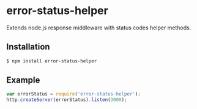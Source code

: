 # error-status-helper
Extends node.js response middleware with status codes helper methods.


Installation
------------
``` bash
$ npm install error-status-helper
```


Example
-------
``` javascript
var errorStatus = require('error-status-helper');
http.createServer(errorStatus).listen(3000);
```
